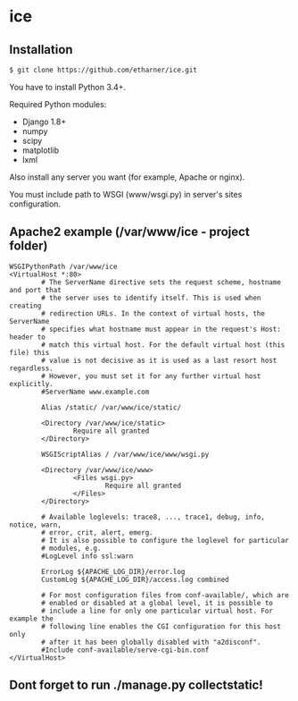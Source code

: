 # ice
## Installation

```sh
$ git clone https://github.com/etharner/ice.git
```

You have to install Python 3.4+.

Required Python modules:
- Django 1.8+
- numpy
- scipy
- matplotlib
- lxml

Also install any server you want (for example, Apache or nginx).

You must include path to WSGI (www/wsgi.py) in server's sites configuration.

## Apache2 example (/var/www/ice - project folder)
```
WSGIPythonPath /var/www/ice
<VirtualHost *:80>
        # The ServerName directive sets the request scheme, hostname and port that
        # the server uses to identify itself. This is used when creating
        # redirection URLs. In the context of virtual hosts, the ServerName
        # specifies what hostname must appear in the request's Host: header to
        # match this virtual host. For the default virtual host (this file) this
        # value is not decisive as it is used as a last resort host regardless.
        # However, you must set it for any further virtual host explicitly.
        #ServerName www.example.com

        Alias /static/ /var/www/ice/static/

        <Directory /var/www/ice/static>
                Require all granted
        </Directory>

        WSGIScriptAlias / /var/www/ice/www/wsgi.py

        <Directory /var/www/ice/www>
                <Files wsgi.py>
                        Require all granted
                </Files>
        </Directory>

        # Available loglevels: trace8, ..., trace1, debug, info, notice, warn,
        # error, crit, alert, emerg.
        # It is also possible to configure the loglevel for particular
        # modules, e.g.
        #LogLevel info ssl:warn

        ErrorLog ${APACHE_LOG_DIR}/error.log
        CustomLog ${APACHE_LOG_DIR}/access.log combined

        # For most configuration files from conf-available/, which are
        # enabled or disabled at a global level, it is possible to
        # include a line for only one particular virtual host. For example the
        # following line enables the CGI configuration for this host only
        # after it has been globally disabled with "a2disconf".
        #Include conf-available/serve-cgi-bin.conf
</VirtualHost>
```
## Dont forget to run ./manage.py collectstatic!
